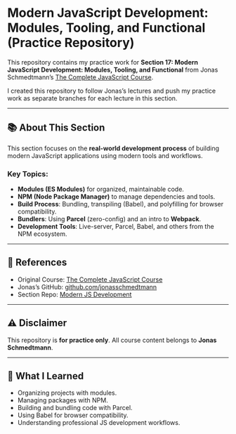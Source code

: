 # Modern JavaScript Development: Modules, Tooling, and Functional (Practice Repository)

This repository contains my practice work for **Section 17: Modern JavaScript Development: Modules, Tooling, and Functional** from Jonas Schmedtmann’s [The Complete JavaScript Course](https://www.udemy.com/course/the-complete-javascript-course/).

I created this repository to follow Jonas’s lectures and push my practice work as separate branches for each lecture in this section.

---

## 📚 About This Section  
This section focuses on the **real-world development process** of building modern JavaScript applications using modern tools and workflows.

### Key Topics:
- **Modules (ES Modules)** for organized, maintainable code.
- **NPM (Node Package Manager)** to manage dependencies and tools.
- **Build Process**: Bundling, transpiling (Babel), and polyfilling for browser compatibility.
- **Bundlers**: Using **Parcel** (zero-config) and an intro to **Webpack**.
- **Development Tools**: Live-server, Parcel, Babel, and others from the NPM ecosystem.

---

## 🔗 References
- Original Course: [The Complete JavaScript Course](https://www.udemy.com/course/the-complete-javascript-course/)  
- Jonas’s GitHub: [github.com/jonasschmedtmann](https://github.com/jonasschmedtmann)  
- Section Repo: [Modern JS Development](https://github.com/jonasschmedtmann/complete-javascript-course/tree/master/17-Modern-JS-Modules-Tooling)

---

## ⚠️ Disclaimer
This repository is **for practice only**. All course content belongs to **Jonas Schmedtmann**.

---

## 🚀 What I Learned
- Organizing projects with modules.
- Managing packages with NPM.
- Building and bundling code with Parcel.
- Using Babel for browser compatibility.
- Understanding professional JS development workflows.
